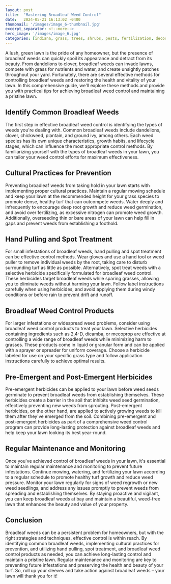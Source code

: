```yaml
---
layout: post
title:  "Mastering Broadleaf Weed Control"
date:   2024-05-21 16:13:02 -0400
thumbnail: '/images/image_6-thumbnail.jpg'
excerpt_separator: <!--more-->
hero_image: '/images/image_6.jpg'
categories: [indiana, grass, trees, shrubs, pests, fertilization, decoration, curb appeal, garden, flowers, recreation]
---
```

A lush, green lawn is the pride of any homeowner, but the presence of broadleaf weeds can quickly spoil its appearance and detract from its beauty.<!--more--> From dandelions to clover, broadleaf weeds can invade lawns, compete with grass for nutrients and water, and create unsightly patches throughout your yard. Fortunately, there are several effective methods for controlling broadleaf weeds and restoring the health and vitality of your lawn. In this comprehensive guide, we'll explore these methods and provide you with practical tips for achieving broadleaf weed control and maintaining a pristine lawn.

## Identify Common Broadleaf Weeds
The first step in effective broadleaf weed control is identifying the types of weeds you're dealing with. Common broadleaf weeds include dandelions, clover, chickweed, plantain, and ground ivy, among others. Each weed species has its own unique characteristics, growth habits, and lifecycle stages, which can influence the most appropriate control methods. By familiarizing yourself with the types of broadleaf weeds in your lawn, you can tailor your weed control efforts for maximum effectiveness.

## Cultural Practices for Prevention
Preventing broadleaf weeds from taking hold in your lawn starts with implementing proper cultural practices. Maintain a regular mowing schedule and keep your lawn at the recommended height for your grass species to promote dense, healthy turf that can outcompete weeds. Water deeply and infrequently to encourage deep root growth and reduce weed germination, and avoid over fertilizing, as excessive nitrogen can promote weed growth. Additionally, overseeding thin or bare areas of your lawn can help fill in gaps and prevent weeds from establishing a foothold.

## Hand Pulling and Spot Treatment
For small infestations of broadleaf weeds, hand pulling and spot treatment can be effective control methods. Wear gloves and use a hand tool or weed puller to remove individual weeds by the root, taking care to disturb surrounding turf as little as possible. Alternatively, spot treat weeds with a selective herbicide specifically formulated for broadleaf weed control. These herbicides target broadleaf weeds while sparing grasses, allowing you to eliminate weeds without harming your lawn. Follow label instructions carefully when using herbicides, and avoid applying them during windy conditions or before rain to prevent drift and runoff.

## Broadleaf Weed Control Products
For larger infestations or widespread weed problems, consider using broadleaf weed control products to treat your lawn. Selective herbicides containing ingredients such as 2,4-D, dicamba, or mecoprop are effective at controlling a wide range of broadleaf weeds while minimizing harm to grasses. These products come in liquid or granular form and can be applied with a sprayer or spreader for uniform coverage. Choose a herbicide labeled for use on your specific grass type and follow application instructions carefully to achieve optimal results.

## Pre-Emergent and Post-Emergent Herbicides
Pre-emergent herbicides can be applied to your lawn before weed seeds germinate to prevent broadleaf weeds from establishing themselves. These herbicides create a barrier in the soil that inhibits weed seed germination, effectively preventing new weeds from sprouting. Post-emergent herbicides, on the other hand, are applied to actively growing weeds to kill them after they've emerged from the soil. Combining pre-emergent and post-emergent herbicides as part of a comprehensive weed control program can provide long-lasting protection against broadleaf weeds and help keep your lawn looking its best year-round.

## Regular Maintenance and Monitoring
Once you've achieved control of broadleaf weeds in your lawn, it's essential to maintain regular maintenance and monitoring to prevent future infestations. Continue mowing, watering, and fertilizing your lawn according to a regular schedule to promote healthy turf growth and reduce weed pressure. Monitor your lawn regularly for signs of weed regrowth or new weed seedlings, and address any issues promptly to prevent weeds from spreading and establishing themselves. By staying proactive and vigilant, you can keep broadleaf weeds at bay and maintain a beautiful, weed-free lawn that enhances the beauty and value of your property.

## Conclusion
Broadleaf weeds can be a persistent problem for homeowners, but with the right strategies and techniques, effective control is within reach. By identifying common broadleaf weeds, implementing cultural practices for prevention, and utilizing hand pulling, spot treatment, and broadleaf weed control products as needed, you can achieve long-lasting control and maintain a pristine lawn. Regular maintenance and monitoring are key to preventing future infestations and preserving the health and beauty of your turf. So, roll up your sleeves and take action against broadleaf weeds – your lawn will thank you for it!

